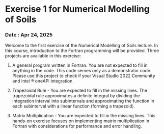# Exercise 1 for Numerical Modelling of Soils
### Date : Apr 24, 2025

Welcome to the first exercise of the Numerical Modelling of Soils lecture. In this course, introduction to the Fortran programming will be provided. 
Three projects are available in this exercise: 

1. A general program written in Fortran. You are not expected to fill in anything in the code. This code serves only as a demonstrator code. Please use this project to check if your Visual Studio 2022 Community and Intel &reg; oneAPI integration. 

2. Trapezoidal Rule - You are expected to fill in the missing lines. The trapezoidal rule approximates a definite integral by dividing the integration interval into subintervals and approximating the function in each subinterval with a linear function (forming a trapezoid). 

3. Matrix Multiplication - You are expected to fill in the missing lines. This hands-on exercise focuses on implementing matrix multiplication in Fortran with considerations for performance and error handling.
